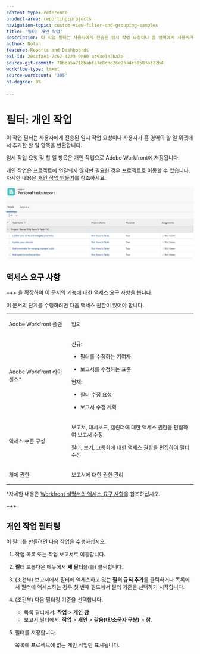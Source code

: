 ```yaml
---
content-type: reference
product-area: reporting;projects
navigation-topic: custom-view-filter-and-grouping-samples
title: '필터: 개인 작업'
description: 이 작업 필터는 사용자에게 전송된 임시 작업 요청이나 홈 영역에서 사용자가 추가한 할 일 항목을 반환합니다. 개인 작업은 프로젝트에 연결되지 않지만 필요한 경우 프로젝트로 이동할 수 있습니다.
author: Nolan
feature: Reports and Dashboards
exl-id: 204cfae1-7c57-4223-9e00-ac94e1e2ba3a
source-git-commit: 70bda5a7186abfa7e8cbd26e25a4c58583a322b4
workflow-type: tm+mt
source-wordcount: '305'
ht-degree: 0%

---
```


# 필터: 개인 작업

<!--Audited: 10/2024-->

이 작업 필터는 사용자에게 전송된 임시 작업 요청이나 사용자가 홈 영역의 할 일 위젯에서 추가한 할 일 항목을 반환합니다.

임시 작업 요청 및 할 일 항목은 개인 작업으로 Adobe Workfront에 저장됩니다.

개인 작업은 프로젝트에 연결되지 않지만 필요한 경우 프로젝트로 이동할 수 있습니다. 자세한 내용은 [개인 작업 만들기](/help/quicksilver/workfront-basics/updating-work-items-and-viewing-updates/create-personal-tasks.md)를 참조하세요.

![개인 작업 보고서](assets/personal-tasks-report.png)

## 액세스 요구 사항

+++ 을 확장하여 이 문서의 기능에 대한 액세스 요구 사항을 봅니다.

이 문서의 단계를 수행하려면 다음 액세스 권한이 있어야 합니다.

<table style="table-layout:auto"> 
 <col> 
 <col> 
 <tbody> 
  <tr> 
   <td role="rowheader">Adobe Workfront 플랜</td> 
   <td> <p>임의</p> </td> 
  </tr> 
  <tr> 
   <td role="rowheader">Adobe Workfront 라이센스*</td> 
   <td> 
    <p>신규:</p>
   <ul><li><p>필터를 수정하는 기여자 </p></li>
   <li><p>보고서를 수정하는 표준</p></li> </ul>

<p>현재:</p>
   <ul><li><p>필터 수정 요청 </p></li>
   <li><p>보고서 수정 계획</p></li> </ul></td> 
  </tr> 
  <tr> 
   <td role="rowheader">액세스 수준 구성</td> 
   <td> <p>보고서, 대시보드, 캘린더에 대한 액세스 권한을 편집하여 보고서 수정</p> <p>필터, 보기, 그룹화에 대한 액세스 권한을 편집하여 필터 수정</p> </td> 
  </tr> 
  <tr> 
   <td role="rowheader">개체 권한</td> 
   <td> <p>보고서에 대한 권한 관리</p>  </td> 
  </tr> 
 </tbody> 
</table>

*자세한 내용은 [Workfront 설명서의 액세스 요구 사항](/help/quicksilver/administration-and-setup/add-users/access-levels-and-object-permissions/access-level-requirements-in-documentation.md)을 참조하십시오.

+++

## 개인 작업 필터링

이 필터를 만들려면 다음 작업을 수행하십시오.

1. 작업 목록 또는 작업 보고서로 이동합니다.
1. **필터** 드롭다운 메뉴에서 **새 필터**&#x200B;을(를) 클릭합니다.
1. (조건부) 보고서에서 필터에 액세스하고 있는 **필터 규칙 추가**&#x200B;를 클릭하거나 목록에서 필터에 액세스하는 경우 첫 번째 필드에서 필터 기준을 선택하기 시작합니다.
1. (조건부) 다음 필터링 기준을 선택합니다.

   * 목록 필터에서: **작업** > **개인** **참**
   * 보고서 필터에서: **작업** > **개인** > **같음(대/소문자 구분)** > **참**.
1. 필터를 저장합니다.

   목록에 프로젝트에 없는 개인 작업만 표시됩니다.
